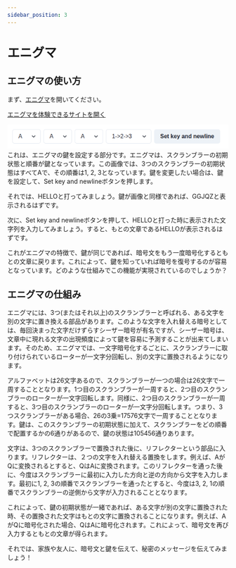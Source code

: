 ```yaml
---
sidebar_position: 3
---
```

# エニグマ
## エニグマの使い方
まず、[エニグマ](https://kf74-code.pages.dev/)を開いてください。
<p><a href="https://kf74-code.pages.dev/" target="_blank" rel="noreferrer" className="button button--primary button--block">エニグマを体験できるサイトを開く</a></p>

![](./key.png)
これは、エニグマの鍵を設定する部分です。エニグマは、スクランブラーの初期状態と順番が鍵となっています。この画像では、3つのスクランブラーの初期状態はすべてAで、その順番は1, 2, 3となっています。鍵を変更したい場合は、鍵を設定して、Set key and newlineボタンを押します。

それでは、HELLOと打ってみましょう。鍵が画像と同様であれば、GGJQZと表示されるはずです。

次に、Set key and newlineボタンを押して、HELLOと打った時に表示された文字列を入力してみましょう。すると、もとの文章であるHELLOが表示されるはずです。

これがエニグマの特徴で、鍵が同じであれば、暗号文をもう一度暗号化するともとの文章に戻ります。これによって、鍵を知っていれば暗号を復号するのが容易となっています。どのような仕組みでこの機能が実現されているのでしょうか？

## エニグマの仕組み
エニグマには、3つ(またはそれ以上)のスクランブラーと呼ばれる、ある文字を別の文字に置き換える部品があります。このような文字を入れ替える暗号としては、毎回決まった文字だけずらすシーザー暗号が有名ですが、シーザー暗号は、文章中に現れる文字の出現頻度によって鍵を容易に予測することが出来てしまいます。そのため、エニグマでは、一文字暗号化するごとに、スクランブラーに取り付けられているローターが一文字分回転し、別の文字に置換されるようになります。

アルファベットは26文字あるので、スクランブラーが一つの場合は26文字で一周することとなります。1つ目のスクランブラーが一周すると、2つ目のスクランブラーのローターが一文字回転します。同様に、2つ目のスクランブラーが一周すると、3つ目のスクランブラーのローターが一文字分回転します。つまり、3つスクランブラーがある場合、26の3乗=17576文字で一周することとなります。鍵は、このスクランブラーの初期状態に加えて、スクランブラーをどの順番で配置するかの6通りがあるので、鍵の状態は105456通りあります。

文字は、3つのスクランブラーで置換された後に、リフレクターという部品に入ります。リフレクターは、２つの文字を入れ替える置換をします。例えば、AがQに変換されるとすると、QはAに変換されます。このリフレクターを通った後に、今度はスクランブラーに最初に入力した方向と逆の方向から文字を入力します。最初に1, 2, 3の順番でスクランブラーを通ったとすると、今度は3, 2, 1の順番でスクランブラーの逆側から文字が入力されることとなります。

これによって、鍵の初期状態が一緒であれば、ある文字が別の文字に置換された時、その置換された文字はもとの文字に置換されることになります。例えば、AがQに暗号化された場合、QはAに暗号化されます。これによって、暗号文を再び入力するともとの文章が得られます。

それでは、家族や友人に、暗号文と鍵を伝えて、秘密のメッセージを伝えてみましょう！
